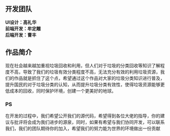 ## 开发团队
**UI设计：高礼华**  
**前端开发：牟定雕**  
**后端开发：曹丰**  
## 作品简介 
现在社会越来越加重视垃圾回收和利用，但人们对于垃圾的分类回收等知识了解程度不高，导致了我们的垃圾有效分类程度不高，无法充分有效的利用垃圾资源，我们的作品就是抓住了这个点，希望通过这个作品对大家的垃圾分类知识进行普及，提升国民的对于垃圾分类的认知，从而提升垃圾分类有效性，使得垃圾资源能够更低成本的回收，同时保护环境，创建一个更美好的地球。
### PS
在开发的过程中，我们希望公开我们的源代码，希望得到各位大佬的指导，你的建议与批评将会成为我们进步的源泉，同时，如果有希望与我们协同开发，可以联系我们，我们的团队期待你的加入，希望我们的努力能为世界的环境做出一份贡献

